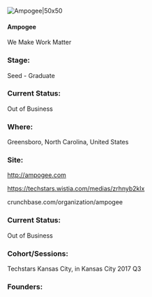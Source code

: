 

![Ampogee|50x50](https://apimg.techstars.com/connect/images/image_files/593867379c66a95c5000003a/original/Ampogee-Logo.png)

#### Ampogee
We Make Work Matter

### Stage: 
Seed - Graduate 

### Current Status: 
Out of Business

### Where:
Greensboro, North Carolina, United States

### Site:
http://ampogee.com

https://techstars.wistia.com/medias/zrhnyb2klx

crunchbase.com/organization/ampogee

### Current Status: 
Out of Business

### Cohort/Sessions: 
Techstars Kansas City, in Kansas City 2017 Q3

### Founders: 


